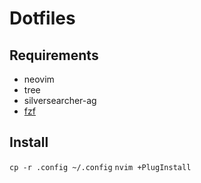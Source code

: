 # Dotfiles

## Requirements

- neovim
- tree
- silversearcher-ag
- [fzf](https://github.com/junegunn/fzf)

## Install

`cp -r .config ~/.config`
`nvim +PlugInstall`

